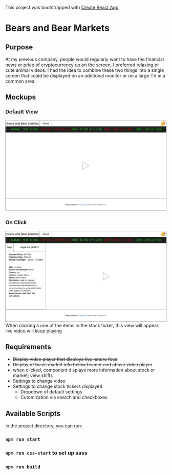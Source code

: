 This project was bootstrapped with [Create React App](https://github.com/facebook/create-react-app).

# Bears and Bear Markets

## Purpose
At my previous company, people would regularly want to have the financial news or price of cryptocurrency up on the screen. I preferred relaxing or cute animal videos. I had the idea to combine these two things into a single screen that could be displayed on an additonal monitor or on a large TV in a common area.

## Mockups
### Default View
![bears-and-bear-markets-mockup](default.png)
### On Click
![on-click-mockup](on-click.png)
When clicking a one of the items in the stock ticker, this view will appear; live video will keep playing

## Requirements
* ~~Display video player that displays live nature feed~~
* ~~Display of basic market info below header and above video player~~
* when clicked, component displays more information about stock or market; view shifts
* Settings to change video
* Settings to change stock tickers displayed
  * Dropdown of default settings
  * Cutomization via search and checkboxes
## Available Scripts

In the project directory, you can run:

### `npm run start`
### `npm run css-start` to set up sass
### `npm run build`
